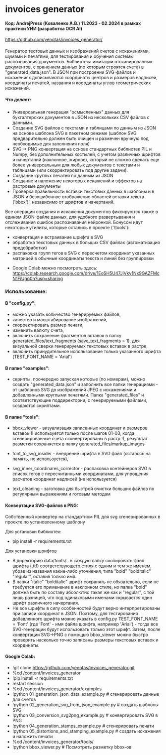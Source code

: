 # invoices generator
#### Код: AndrejPress (Коваленко А.В.) 11.2023 - 02.2024 в рамках практики УИИ (разработка OCR AI)
https://github.com/yenotas/invoices_generator/
####
Генератор тестовых данных и изображений счетов с искажениями, шумами и печатями, 
для тестирования и обучения системы распознавания документов. 
Библиотека имитации отсканированных документов, с хранением данных 
(по которым строятся счета) в "generated_data.json". 
В JSON при построении SVG-файлов и искажениях дописываются координаты центров и размеров надписей,
координаты печатей, названия и координаты углов геометрических искажений.

##### Что делает:

- Универсальная генерация "осмысленных" данных для бухгалтерских документов в JSON из нескольких CSV файлов с данными.
- Создание SVG файлов с текстами и таблицами по данным из JSON на основе шаблона SVG в пакетном режиме (шаблон SVG предварительно должен быть очищен и размечен вручную под необходимые для заполнения поля)
- SVG -> PNG конвертация на основе стандартных библиотек PIL и Numpy, без дополнительных костылей, с учетом различных шрифтов и начертаний (наклонное, жирное), который не сложно сделать еще более универсальным для любых документов с текстами и  таблицами (или скорректировать под другие задачи).
- Создание круглых печатей по данным из JSON
- Создание и наложение некоторых искажений и эффектов на растровые документы
- Проверка правильности вставки текстовых данных в шаблоны и в JSON и безошибочное отображение областей вставки текста ('bbox')', независимо от шрифтов и начертаний.

Все операции создания и искажения документов фиксируются также в едином JSON-файле данных, для удобного развертывания и отслеживания ошибок распознавания нейронкой.
Бонусом идут некоторые утилиты, которые остались в проекте ('\tools'): 
- конвертация и встраивание шрифта в SVG
- обработка текстовых данных в больших CSV файлах (автоматизация предобработки)
- распаковка групп тегов <g> в SVG с пересчетом координат указанных матрицей в обычные координаты текста и линий без группировки

+ Google Colab можно посмотреть здесь: https://colab.research.google.com/drive/1EoSH5U47JjVky1Nx9GAZFMcN1FiUgp0h?usp=sharing

### Использование:
#### В "config.py":
- можно указать количество генерируемых файлов,
- качество и масштабирование изображений, 
- скорректировать размер печати, 
- изменить валюту счета, 
- включить сохранение фрагментов вставок в папку generated_files/text_fragments (save_text_fragments = 1), 
для визуальной сверки генерируемых текстовых вставок в растре,
- включить принудительное использование только указанного шрифта (TEST_FONT_NAME = 'Arial') 
#### В папке "examples": 
- скрипты, поочередно запуская которые (по номерам),
можно создать "generated_data.json" и заполнить все папки генерациями - от шаблонов SVG 
до изображений JPEG с искажениями и добавленными круглыми печатями.
Папка "generated_files" и соответствующие поддиректории, с генерируемыми файлами, 
создаются скриптами.
#### В папке "tools": 

- bbox_viewer - визуализация записанных координат и размеров вставок (! используется только после шагов 01-03, 
когда сгенерированные счета сконвертированы в растр !), результат разметки сохраняется в папку 
generated_files/markup_images

- font_to_svg_insider - внедрение шрифта в SVG файл (осталось на память, не используется),

- svg_inner_coordinares_corrector - распаковка контейнеров SVG в список тегов с пересчитанными координатами, 
для упрощения расчетов координат надписей (не используется)

- text_cleaning - заготовка для быстрой очистки больших файлов по регулярным выражениям и готовым методам

#### Конвертации SVG-файлов в PNG:
Собственный конвертер на стандартном PIL для svg сгенерированных в проекте по установленному шаблону

Для установки библиотек:
+ pip install -r requirements.txt

Для установки шрифтов 
+ В директорию data/fonts/.. в каждую папку скопировать файл шрифта (.ttf)
соответствующего стиля с одним и тем же именем, убрав из названия какие-либо уточнения, 
 типа "bold" "bolditalic" "regular", оставив только имя. 
+ В папки "italic" "bolditalic" шрифт сохранять не обязательно, если не требуется его применение в наклонном стиле,
но папка "bold" должна быть по составу абсолютно такая же как и "regular", с той лишь разницей, 
что под одинаковыми именами скрывается один шрифт различного начертания.
+ Не все шрифты в силу особенностей будут верно интерпретированы при записи координат в JSON. Поэтому, 
для тестирования добавленного шрифта можно указать в config.py TEST_FONT_NAME = 'Font' 
(где 'Font' - имя файла шрифта, например 'Arial') - тогда все SVG-генерации будут использовать только этот шрифт.
Затем, после конвертации SVG->PNG с помощью bbox_viewer можно быстро проверить насколько точно записаны размеры текстовых вставок и координаты.


#### Google Colab:
+ !git clone https://github.com/yenotas/invoices_generator.git
+ %cd /content/invoices_generator
+ !pip install -r requirements.txt
+ restart session
+ %cd /content/invoices_generator/examples
+ !python 01_generation_json_data_example.py      # сгенерировать данные для счетов
+ !python 02_generation_svg_from_json_example.py  # создать шаблоны SVG
+ !python 03_conversion_svg2png_example.py        # конвертировать SVG в PNG
+ !python 04_generation_stamps_example.py         # сгенерировать печати
+ !python 05_distortions_and_stamping_example.py  # создать искажения и наложить печати
+ %cd /content/invoices_generator/tools/
+ !python bbox_viewer.py                          # Посмотреть разметку bbox-ов






